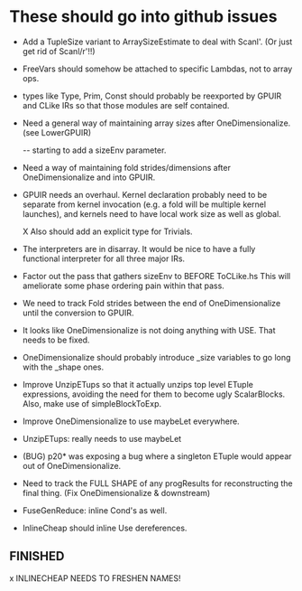 

These should go into github issues 
======================================================

 * Add a TupleSize variant to ArraySizeEstimate to deal with Scanl'.
   (Or just get rid of Scanl/r'!!)

 * FreeVars should somehow be attached to specific Lambdas, not to
   array ops.

 * types like Type, Prim, Const should probably be reexported by GPUIR
   and CLike IRs so that those modules are self contained.
   
 * Need a general way of maintaining array sizes after OneDimensionalize.
   (see LowerGPUIR)

   -- starting to add a sizeEnv parameter.

 * Need a way of maintaining fold strides/dimensions after
   OneDimensionalize and into GPUIR.

 * GPUIR needs an overhaul.  Kernel declaration probably need to be
   separate from kernel invocation (e.g. a fold will be multiple
   kernel launches), and kernels need to have local work size as well
   as global.
   
   X Also should add an explicit type for Trivials.

 * The interpreters are in disarray.  It would be nice to have a fully
   functional interpreter for all three major IRs.


 * Factor out the pass that gathers sizeEnv to BEFORE ToCLike.hs
   This will ameliorate some phase ordering pain within that pass.

   
 * We need to track Fold strides between the end of OneDimensionalize
   until the conversion to GPUIR.  

 * It looks like OneDimensionalize is not doing anything with USE.
   That needs to be fixed.  

 * OneDimensionalize should probably introduce _size variables to go
   long with the _shape ones.   

 * Improve UnzipETups so that it actually unzips top level ETuple
   expressions, avoiding the need for them to become ugly
   ScalarBlocks. Also, make use of simpleBlockToExp.

 * Improve OneDimensionalize to use maybeLet everywhere.
  * UnzipETups: really needs to use maybeLet

 * (BUG) p20* was exposing a bug where a singleton ETuple would appear
   out of OneDimensionalize.
   
 * Need to track the FULL SHAPE of any progResults for reconstructing
   the final thing.  (Fix OneDimensionalize & downstream)

 * FuseGenReduce: inline Cond's as well.
 
 * InlineCheap should inline Use dereferences.
 
FINISHED 
---------------------------------------

 x INLINECHEAP NEEDS TO FRESHEN NAMES!


